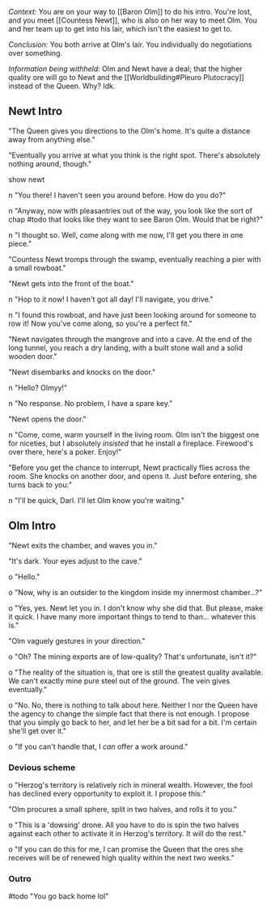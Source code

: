 *Context:* You are on your way to [[Baron Olm]] to do his intro. You're lost, and you meet [[Countess Newt]], who is also on her way to meet Olm. You and her team up to get into his lair, which isn't the easiest to get to.

*Conclusion:* You both arrive at Olm's lair. You individually do negotiations over something.

*Information being withheld:* Olm and Newt have a deal; that the higher quality ore will go to Newt and the [[Worldbuilding#Pleuro Plutocracy]] instead of the Queen. Why? Idk.
## Newt Intro

"The Queen gives you directions to the OIm's home. It's quite a distance away from anything else."

"Eventually you arrive at what you think is the right spot. There's absolutely nothing around, though."

show newt

n "You there! I haven't seen you around before. How do you do?"

n "Anyway, now with pleasantries out of the way, you look like the sort of chap #todo that looks like they want to see Baron Olm. Would that be right?"

n "I thought so. Well, come along with me now, I'll get you there in one piece."

"Countess Newt tromps through the swamp, eventually reaching a pier with a small rowboat."

"Newt gets into the front of the boat."

n "Hop to it now! I haven't got all day! I'll navigate, you drive."

n "I found this rowboat, and have just been looking around for someone to row it! Now you've come along, so you're a perfect fit."

"Newt navigates through the mangrove and into a cave. At the end of the long tunnel, you reach a dry landing, with a built stone wall and a solid wooden door."

"Newt disembarks and knocks on the door."

n "Hello? Olmyy!"

n "No response. No problem, I have a spare key."

"Newt opens the door."

n "Come, come, warm yourself in the living room. Olm isn't the biggest one for niceties, but I absolutely *insisted* that he install a fireplace. Firewood's over there, here's a poker. Enjoy!"

"Before you get the chance to interrupt, Newt practically flies across the room. She knocks on another door, and opens it. Just before entering, she turns back to you:"

n "I'll be quick, Darl. I'll let Olm know you're waiting."
## Olm Intro
"Newt exits the chamber, and waves you in."

"It's dark. Your eyes adjust to the cave."

o "Hello."

o "Now, why is an outsider to the kingdom inside my innermost chamber...?"

o "Yes, yes. Newt let you in. I don't know why she did that. But please, make it quick. I have many more important things to tend to than... whatever this is."

"Olm vaguely gestures in your direction."

o "Oh? The mining exports are of low-quality? That's unfortunate, isn't it?"

o "The reality of the situation is, that ore is still the greatest quality available. We can't exactly mine pure steel out of the ground. The vein gives eventually."

o "No. No, there is nothing to talk about here. Neither I nor the Queen have the agency to change the simple fact that there is not enough. I propose that you simply go back to her, and let her be a bit sad for a bit. I'm certain she'll get over it."

o "If you can't handle that, I *can* offer a work around."
### Devious scheme
o "Herzog's territory is relatively rich in mineral wealth. However, the fool has declined every opportunity to exploit it. I propose this:"

"Olm procures a small sphere, split in two halves, and rolls it to you."

o "This is a 'dowsing' drone. All you have to do is spin the two halves against each other to activate it in Herzog's territory. It will do the rest."

o "If you can do this for me, I can promise the Queen that the ores she receives will be of renewed high quality within the next two weeks."

### Outro
#todo 
"You go back home lol"